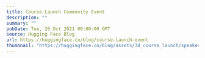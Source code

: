 ```yaml
---
title: Course Launch Community Event
description: ""
summary: ""
pubDate: Tue, 26 Oct 2021 00:00:00 GMT
source: Hugging Face Blog
url: https://huggingface.co/blog/course-launch-event
thumbnail: "https://huggingface.co/blog/assets/34_course_launch/speakers_day1_thumb.png"
---
```


